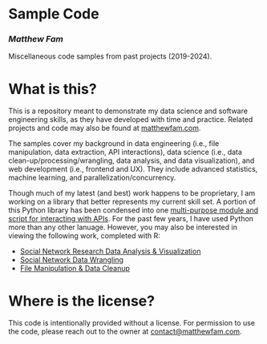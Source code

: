 Sample Code
==

### *Matthew Fam*

Miscellaneous code samples from past projects (2019-2024).

What is this?
==
This is a repository meant to demonstrate my data science and software engineering skills, as they have developed with time and practice. Related projects and code may also be found at [matthewfam.com](https://www.matthewfam.com).

The samples cover my background in data engineering (i.e., file manipulation, data extraction, API interactions), data science (i.e., data clean-up/processing/wrangling, data analysis, and data visualization), and web development (i.e., frontend and UX). They include advanced statistics, machine learning, and parallelization/concurrency.

Though much of my latest (and best) work happens to be proprietary, I am working on a library that better represents my current skill set. A portion of this Python library has been condensed into one [multi-purpose module and script for interacting with APIs](Python/Data%20Extraction/http_request_experiment.py). For the past few years, I have used Python more than any other lanuage. However, you may also be interested in viewing the following work, completed with R:

- [Social Network Research Data Analysis & Visualization](https://www.matthewfam.com/code/Comparing-Online-and-In-Person-Centrality)
- [Social Network Data Wrangling](https://www.matthewfam.com/code/Network-Data-Prep)
- [File Manipulation & Data Cleanup](https://www.matthewfam.com/code/Hof-Lab-Data-Analysis)


Where is the license?
==
This code is intentionally provided without a license. For permission to use the code, please reach out to the owner at <contact@matthewfam.com>.
